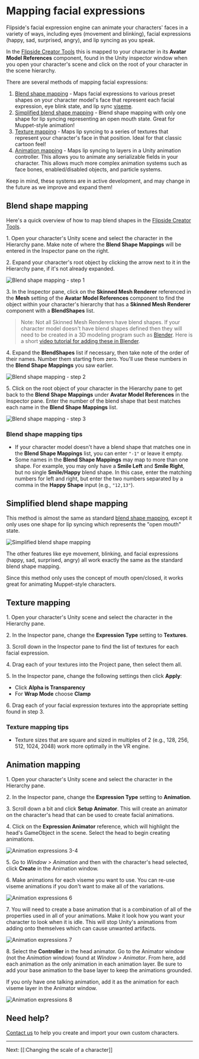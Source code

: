 # Mapping facial expressions

Flipside's facial expression engine can animate your characters' faces in a variety of ways, including eyes (movement and blinking), facial expressions (happy, sad, surprised, angry), and lip syncing as you speak.

In the [Flipside Creator Tools](/docs/2021.1/creator-tools) this is mapped to your character in its **Avatar Model References** component, found in the Unity inspector window when you open your character's scene and click on the root of your character in the scene hierarchy.

There are several methods of mapping facial expressions:

1. [Blend shape mapping](#blend-shape-mapping) - Maps facial expressions to various preset shapes on your character model's face that represent each facial expression, eye blink state, and lip sync [viseme](https://en.wikipedia.org/wiki/Viseme).
2. [Simplified blend shape mapping](#simplified-blend-shape-mapping) - Blend shape mapping with only one shape for lip syncing representing an open mouth state. Great for Muppet-style animation!
3. [Texture mapping](#texture-mapping) - Maps lip syncing to a series of textures that represent your character's face in that position. Ideal for that classic cartoon feel!
4. [Animation mapping](#animation-mapping) - Maps lip syncing to layers in a Unity animation controller. This allows you to animate any serializable fields in your character. This allows much more complex animation systems such as face bones, enabled/disabled objects, and particle systems.

Keep in mind, these systems are in active development, and may change in the future as we improve and expand them!

## Blend shape mapping

Here's a quick overview of how to map blend shapes in the [Flipside Creator Tools](/docs/2021.1/creator-tools).

1\. Open your character's Unity scene and select the character in the Hierarchy pane. Make note of where the **Blend Shape Mappings** will be entered in the Inspector pane on the right.

2\. Expand your character's root object by clicking the arrow next to it in the Hierarchy pane, if it's not already expanded.

![Blend shape mapping - step 1](https://www.flipsidexr.com/files/docs/temp/blend-shape-mapping-step-1.png)

3\. In the Inspector pane, click on the **Skinned Mesh Renderer** referenced in the **Mesh** setting of the **Avatar Model References** component to find the object within your character's hierarchy that has a **Skinned Mesh Renderer** component with a **BlendShapes** list.

> Note: Not all Skinned Mesh Renderers have blend shapes. If your character model doesn't have blend shapes defined then they will need to be created in a 3D modeling program such as [Blender](https://www.blender.org/). Here is a short [video tutorial for adding these in Blender](https://www.youtube.com/watch?v=gDZcmAWL2jA).

4\. Expand the **BlendShapes** list if necessary, then take note of the order of their names. Number them starting from zero. You'll use these numbers in the **Blend Shape Mappings** you saw earlier.</p>

![Blend shape mapping - step 2](https://www.flipsidexr.com/files/docs/temp/blend-shape-mapping-step-2.png)

5\. Click on the root object of your character in the Hierarchy pane to get back to the **Blend Shape Mappings** under **Avatar Model References** in the Inspector pane. Enter the number of the blend shape that best matches each name in the **Blend Shape Mappings** list.</p>

![Blend shape mapping - step 3](https://www.flipsidexr.com/files/docs/temp/blend-shape-mapping-step-3.png)

### Blend shape mapping tips

* If your character model doesn't have a blend shape that matches one in the **Blend Shape Mappings** list, you can enter `"-1"` or leave it empty.</li><li>Some names in the **Blend Shape Mappings** may map to more than one shape. For example, you may only have a **Smile Left** and **Smile Right**, but no single **Smile/Happy** blend shape. In this case, enter the matching numbers for left and right, but enter the two numbers separated by a comma in the **Happy Shape** input (e.g., `"12,13"`).

## Simplified blend shape mapping

This method is almost the same as standard [blend shape mapping](#blend-shape-mapping), except it only uses one shape for lip syncing which represents the "open mouth" state.

![Simplified blend shape mapping](https://www.flipsidexr.com/files/docs/screenshots/simplified-blend-shapes.png)

The other features like eye movement, blinking, and facial expressions (happy, sad, surprised, angry) all work exactly the same as the standard blend shape mapping.

Since this method only uses the concept of mouth open/closed, it works great for animating Muppet-style characters.

## Texture mapping

1\. Open your character's Unity scene and select the character in the Hierarchy pane.

2\. In the Inspector pane, change the **Expression Type** setting to **Textures**.

3\. Scroll down in the Inspector pane to find the list of textures for each facial expression.

4\. Drag each of your textures into the Project pane, then select them all.

5\. In the Inspector pane, change the following settings then click **Apply**:

* Click **Alpha is Transparency**
* For **Wrap Mode** choose **Clamp**

6\. Drag each of your facial expression textures into the appropriate setting found in step 3.

### Texture mapping tips

* Texture sizes that are square and sized in multiples of 2 (e.g., 128, 256, 512, 1024, 2048) work more optimally in the VR engine.

## Animation mapping

1\. Open your character's Unity scene and select the character in the Hierarchy pane.

2\. In the Inspector pane, change the **Expression Type** setting to **Animation**.

3\. Scroll down a bit and click **Setup Animator**. This will create an animator on the character's head that can be used to create facial animations.

4\. Click on the **Expression Animator** reference, which will highlight the head's GameObject in the scene. Select the head to begin creating animations.

![Animation expressions 3-4](https://www.flipsidexr.com/files/docs/screenshots/animation-expressions-3-4.png)

5\. Go to _Window > Animation_ and then with the character's head selected, click **Create** in the Animation window.

6\. Make animations for each viseme you want to use. You can re-use viseme animations if you don't want to make all of the variations.

![Animation expressions 6](https://www.flipsidexr.com/files/docs/screenshots/animation-expressions-6.png)

7\. You will need to create a base animation that is a combination of all of the properties used in all of your animations. Make it look how you want your character to look when it is idle. This will stop Unity's animations from adding onto themselves which can cause unwanted artifacts.

![Animation expressions 7](https://www.flipsidexr.com/files/docs/screenshots/animation-expressions-7.png)

8\. Select the **Controller** in the head animator. Go to the Animator window (not the _Animation_ window) found at _Window > Animator_. From here, add each animation as the only animation in each animation layer. Be sure to add your base animation to the base layer to keep the animations grounded.

If you only have one talking animation, add it as the animation for each viseme layer in the Animator window.

![Animation expressions 8](https://www.flipsidexr.com/files/docs/screenshots/animation-expressions-8.png)

## Need help?

[Contact us](/contact) to help you create and import your own custom characters.

---

Next: [[:Changing the scale of a character]]
